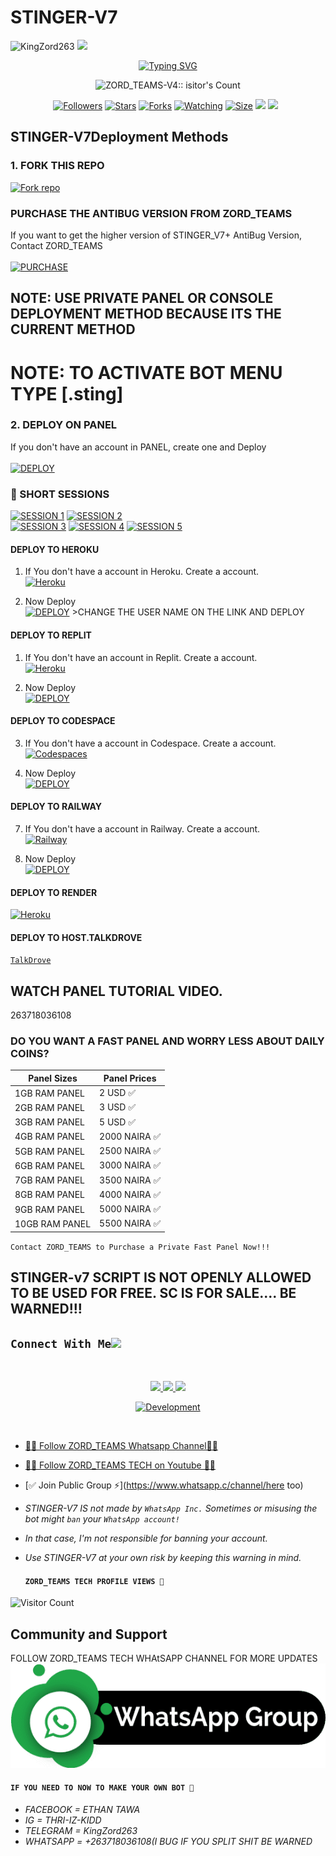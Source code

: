 # STINGER-V7
![KingZord263](https://files.catbox.moe/ebxi6v.jpg)
   <a><img src='C:\Users\CYRAX\Desktop\WINDOWS TOOLKIT\PANEL-BUGGING\completed bugs\STINGER-V7\database\image\STINGER-V7.jpg'/></a>
<p align="center">
<p align="center">
  <a href="https://git.io/typing-svg"><img src="https://readme-typing-svg.demolab.com?font=EB+Garamond&weight=800&size=28&duration=4000&pause=1000&random=false&width=435&lines=+•STINGER-V7★⃝;MULTI-BUG+DEVICE+WHATSAPP+BOT;DEVELOPED+BY+ETHAN+JE;RELEASED+DATE+25%2F10%2F2025." alt="Typing SVG" /></a>
 </p>
<p align="center">
<p align="center"><img src="https://profile-counter.glitch.me/{KingZord263}/count.svg" alt="ZORD_TEAMS-V4:: isitor's Count" /></p>
<p align="center">
<a href="https://github.com/KingZord263/followers"><img title="Followers" src="https://img.shields.io/github/followers/ZORD_TEAMS-V4?color=red&style=flat-square"></a>
<a href="https://github.com/KingZord263/STINGER-V4/stargazers/"><img title="Stars" src="https://img.shields.io/github/stars/KingZord263/ZORD_TEAMS-V4?color=blue&style=flat-square"></a>
<a href="https://github.com/KingZord263/STINGER-V7/network/members"><img title="Forks" src="https://img.shields.io/github/forks/KingZord263/ZORD_TEAMS-V4?color=red&style=flat-square"></a>
<a href="https://github.com/KingZord263/ZORD_TEAMS-V4/watchers"><img title="Watching" src="https://img.shields.io/github/watchers/KingZord263/ZORD_TEAMS-V4?label=Watchers&color=blue&style=flat-square"></a>
<a href="https://github.com/KingZord263/ZORD_TEAMS-V4/"><img title="Size" src="https://img.shields.io/github/repo-size/KingZord263/ZORD_TEAMS-V4?style=flat-square&color=green"></a>
<a href="https://hits.seeyoufarm.com"><img src="https://hits.seeyoufarm.com/api/count/incr/badge.svg?url=https%3A%2F%2Fgithub.com%2KingZord263%2FSTINGER-V7&count_bg=%2379C83D&title_bg=%23555555&icon=probot.svg&icon_color=%2300FF6D&title=hits&edge_flat=false"/></a>
<a href="https://github.com/KingZord263/STINGER-V7/graphs/commit-activity"><img height="20" src="https://img.shields.io/badge/Maintained%3F-yes-green.svg"></a>&nbsp;&nbsp;
</p>
<p align='center'>
    </p>
<p align="center">

 ## STINGER-V7Deployment Methods

### 1. FORK THIS REPO

<a href='https://github.com/kingzord263/ZORD_TEAMS-V4/fork' target="_blank"><img alt='Fork repo' src='https://img.shields.io/badge/Fork This Repo-black?style=for-the-badge&logo=git&logoColor=white'/></a>

###  PURCHASE THE ANTIBUG VERSION FROM ZORD_TEAMS

If you want to get the higher version of STINGER_V7+ AntiBug Version, Contact ZORD_TEAMS
    <br>
    <br>
    <a href='https://t.me/KingZord263' target="_blank"><img alt='PURCHASE' src='https://img.shields.io/badge/-PURCHASE_FILE-blue?style=for-the-badge&logo=telegram&logoColor=white'/></a>


## **NOTE: USE PRIVATE PANEL OR CONSOLE DEPLOYMENT METHOD BECAUSE ITS THE CURRENT METHOD**

# **NOTE: TO ACTIVATE BOT MENU TYPE [.sting]**

### 2. DEPLOY ON PANEL

 If you don't have an account in PANEL, create one and Deploy
    <br>
    <br>
    <a href='https://bot-hosting.net/?aff=1280448772995940427' target="_blank"><img alt='DEPLOY' src='https://img.shields.io/badge/-DEPLOY-black?style=for-the-badge&logo=discord&logoColor=white'/></a>

### 🔷 SHORT SESSIONS
[![SESSION 1](https://img.shields.io/badge/_𝗦𝗘𝗦𝗦𝗜𝗢𝗡-8A2BE2?style=for-the-badge&logo=heroku)](https://betapair.onrender.com)
[![SESSION 2](https://img.shields.io/badge/_𝗦𝗘𝗦𝗦𝗜𝗢𝗡-FF69B4?style=for-the-badge&logo=heroku)](https://betapair.onrender.com)  
[![SESSION 3](https://img.shields.io/badge/_𝗦𝗘𝗦𝗦𝗜𝗢𝗡-00BFFF?style=for-the-badge&logo=koyeb)](https://betapair.onrender.com)
[![SESSION 4](https://img.shields.io/badge/_𝗦𝗘𝗦𝗦𝗜𝗢𝗡-32CD32?style=for-the-badge&logo=render)](https://betapair.onrender.com)
[![SESSION 5](https://img.shields.io/badge/_𝗦𝗘𝗦𝗦𝗜𝗢𝗡-E6E6FA?style=for-the-badge&logo=render)](https://betapair.onrender.com)

#### DEPLOY TO HEROKU 

1. If You don't have a account in Heroku. Create a account.
    <br>
<a href='https://signup.heroku.com/' target="_blank"><img alt='Heroku' src='https://img.shields.io/badge/-Create-black?style=for-the-badge&logo=heroku&logoColor=white'/></a>

2. Now Deploy
    <br>
<a href='https://dashboard.heroku.com/new?button-url=https%3A%2F%2Fgithub.com%2Fsalmanytofficial%2FXLICON-V2-MD%3Ftab%3Dreadme-ov-file&template=https%3A%2F%2Fgithub.com%2Fkhulekanidube%2Mvelase-MD%3Ftab%3Dreadme-ov-file' target="_blank"><img alt='DEPLOY' src='https://img.shields.io/badge/-DEPLOY-black?style=for-the-badge&logo=heroku&logoColor=white'/></a>   >CHANGE THE USER NAME ON THE LINK AND DEPLOY

#### DEPLOY TO REPLIT

1. If You don't have an account in Replit. Create a account.
    <br>
<a href='https://replit.com/signup' target="_blank"><img alt='Heroku' src='https://img.shields.io/badge/-Create-black?style=for-the-badge&logo=replit&logoColor=white'/></a>


2. Now Deploy
    <br>
    <a href='https://repl.it/github/khulekanidube/Mvelase-MD' target="_blank"><img alt='DEPLOY' src='https://img.shields.io/badge/-DEPLOY-black?style=for-the-badge&logo=replit&logoColor=white'/></a>



#### DEPLOY TO CODESPACE

3. If You don't have a account in Codespace. Create a account.
    <br>
<a href='https://github.com/login?return_to=https%3A%2F%2Fgithub.com%2Fcodespaces' target="_blank"><img alt='Codespaces' src='https://img.shields.io/badge/CREATE-h?color=black&style=for-the-badge&logo=visualstudiocode' width="96.35" height="28"/></a></p>

4. Now Deploy
    <br>
<a href='https://github.com/codespaces/new' target="_blank"><img alt='DEPLOY' src='https://img.shields.io/badge/DEPLOY -h?color=black&style=for-the-badge&logo=visualstudiocode' width="96.35" height="28"/></a></p>



#### DEPLOY TO RAILWAY

7. If You don't have a account in Railway. Create a account.
    <br>
<a href='https://railway.app/login' target="_blank"><img alt='Railway' src='https://img.shields.io/badge/CREATE-h?color=black&style=for-the-badge&logo=railway' width="96.35" height="28"/></a></p>

8. Now Deploy
    <br>
<a href='https://railway.app/new' target="_blank"><img alt='DEPLOY' src='https://img.shields.io/badge/DEPLOY -h?color=black&style=for-the-badge&logo=railway' width="96.35" height="28"/></a></p>



#### DEPLOY TO RENDER

<p align="left">
<a href='https://dashboard.render.com/web/new' target="_blank"><img alt='Heroku' src='https://img.shields.io/badge/-Render deploy-black?style=for-the-badge&logo=render&logoColor=white'/< width=150 height=28/p></a>



#### DEPLOY TO HOST.TALKDROVE

[`TalkDrove`](https://host.talkdrove.com/)



## WATCH PANEL TUTORIAL VIDEO.
 263718036108

### DO YOU WANT A FAST PANEL AND WORRY LESS ABOUT DAILY COINS?

| Panel Sizes                       | Panel Prices                                         
| ---------------------------------| ------------------------------
| 1GB RAM PANEL                    | 2 USD        ✅   
| 2GB RAM PANEL                    | 3 USD        ✅                
| 3GB RAM PANEL                    | 5 USD        ✅   
| 4GB RAM PANEL                    | 2000 NAIRA   ✅             
| 5GB RAM PANEL                    | 2500 NAIRA   ✅            
| 6GB RAM PANEL                    | 3000 NAIRA   ✅         
| 7GB RAM PANEL                    | 3500 NAIRA   ✅        
| 8GB RAM PANEL                    | 4000 NAIRA   ✅     
| 9GB RAM PANEL                    | 5000 NAIRA   ✅     
| 10GB RAM PANEL                   | 5500 NAIRA   ✅

`Contact ZORD_TEAMS to Purchase a Private Fast Panel Now!!!`

## STINGER-v7 SCRIPT IS NOT OPENLY ALLOWED TO BE USED FOR FREE. SC IS FOR SALE.... BE WARNED!!! 

## ```Connect With Me```<img src="https://github.com/KINGZORD263d/0xAbdulKhalid/raw/main/assets/mdImages/handshake.gif" width ="80"></h1> 
 <br> 
<p align="center">
<a href="https://wa.me/263718036108"><img src="https://img.shields.io/badge/Contact ZORD TEAMS-25D366?style=for-the-badge&logo=whatsapp&logoColor=black" />
<a href="https://www.whatsapp.com/channel/APPLY HERE"><img src="https://img.shields.io/badge/Join Official Channel-25D366?style=for-the-badge&logo=whatsapp&logoColor=black" />
<a href="https://t.me/KingZord263"><img src="https://img.shields.io/badge/Telegram-0088cc?style=for-the-badge&logo=telegram&logoColor=black" /><br>
<p align="center">
<img alt="Development" width="250" src="https://media2.giphy.com/media/W9tBvzTXkQopi/giphy.gif?cid=6c09b952xu6syi1fyqfyc04wcfk0qvqe8fd7sop136zxfjyn&ep=v1_internal_gif_by_id&rid=giphy.gif&ct=g" /> </p>

<br>

* [🧑‍💻 Follow ZORD_TEAMS Whatsapp Channel🧑‍💻](https://www.whatsapp.com/channel/Here)

* [🧑‍💻 Follow ZORD_TEAMS TECH on Youtube 🧑‍💻](https://youtube.com/@KingZord263)

* [✅ Join Public Group ⚡](https://www.whatsapp.c/channel/here too)


- *STINGER-V7 IS not made by `WhatsApp Inc.` Sometimes or misusing the bot might `ban` your `WhatsApp account!`*
- *In that case, I'm not responsible for banning your account.*
- *Use STINGER-V7 at your own risk by keeping this warning in mind.*
  
  #### ```ZORD_TEAMS TECH PROFILE VIEWS 🧚```
![Visitor Count](https://profile-counter.glitch.me/KINGZORD/count.svg)


## Community and Support

FOLLOW ZORD_TEAMS TECH WHAtSAPP CHANNEL FOR MORE UPDATES
[![JOIN WHATSAPP CHANNEL](https://raw.githubusercontent.com/Neeraj-x0/Neeraj-x0/main/photos/suddidina-join-whatsapp.png)](https://www.whatsapp.com/channel/HERE)

#### ```IF YOU NEED TO NOW TO MAKE YOUR OWN BOT 🧚```

- *FACEBOOK = ETHAN TAWA*
- *IG = THRI-IZ-KIDD*
- *TELEGRAM = KingZord263*
- *WHATSAPP = +263718036108(I BUG IF YOU SPLIT SHIT BE WARNED*
